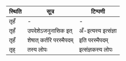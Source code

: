 | स्थिति | सूत्र | टिप्पणी |
| ----- | ------- | ------ |
| तृहँ | - | - |
| तृहँ | उपदेशेऽजनुनासिक इत् | अँ-इत्यस्य इत्संज्ञा |
| तृहँ | शेषात् कर्तरि परस्मैपदम् | इति परस्मैपदम् |
| तृह् | तस्य लोपः | इत्संज्ञकस्य लोपः |
